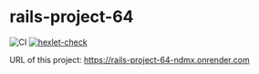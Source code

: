 # rails-project-64

![CI](https://github.com/DimaArsyonov/rails-project-64/actions/workflows/ci.yml/badge.svg)
[![hexlet-check](https://github.com/DimaArsyonov/rails-project-64/actions/workflows/hexlet-check.yml/badge.svg)](https://github.com/DimaArsyonov/rails-project-64/actions/workflows/hexlet-check.yml)

URL of this project: https://rails-project-64-ndmx.onrender.com